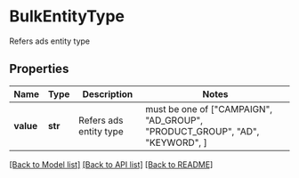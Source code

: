 # BulkEntityType

Refers ads entity type

## Properties
Name | Type | Description | Notes
------------ | ------------- | ------------- | -------------
**value** | **str** | Refers ads entity type |  must be one of ["CAMPAIGN", "AD_GROUP", "PRODUCT_GROUP", "AD", "KEYWORD", ]

[[Back to Model list]](../README.md#documentation-for-models) [[Back to API list]](../README.md#documentation-for-api-endpoints) [[Back to README]](../README.md)


